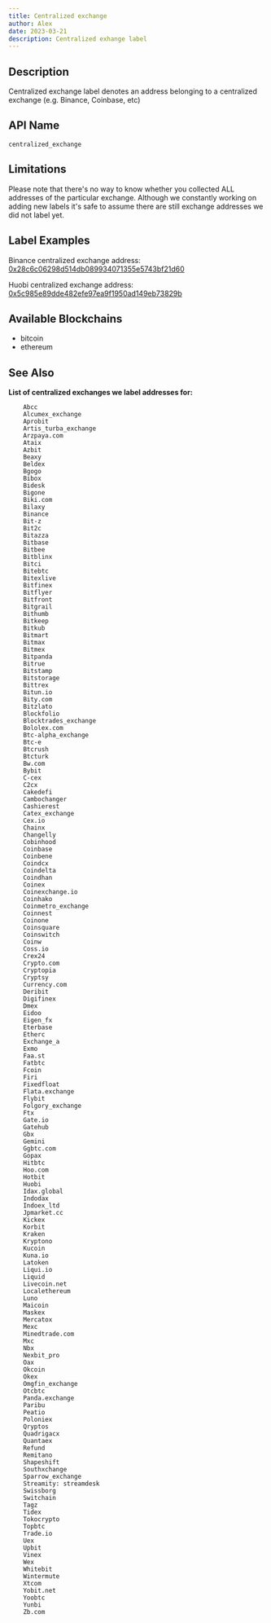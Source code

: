 ```yaml
---
title: Centralized exchange
author: Alex
date: 2023-03-21
description: Centralized exhange label
---
```


## Description

Centralized exchange label denotes an address belonging to a centralized exchange (e.g. Binance, Coinbase, etc)

## API Name

`centralized_exchange`

## Limitations

Please note that there's no way to know whether you collected ALL addresses of the particular exchange. Although we constantly working on adding new labels it's safe to assume there are still exchange addresses we did not label yet.

## Label Examples

Binance centralized exchange address: [0x28c6c06298d514db089934071355e5743bf21d60](https://etherscan.io/address/0x28c6c06298d514db089934071355e5743bf21d60)

Huobi centralized exchange address: [0x5c985e89dde482efe97ea9f1950ad149eb73829b](https://etherscan.io/address/0x5c985e89dde482efe97ea9f1950ad149eb73829b)

## Available Blockchains

* bitcoin
* ethereum

## See Also

**List of centralized exchanges we label addresses for:**

```
    Abcc
    Alcumex_exchange
    Aprobit
    Artis_turba_exchange
    Arzpaya.com
    Ataix
    Azbit
    Beaxy
    Beldex
    Bgogo
    Bibox
    Bidesk
    Bigone
    Biki.com
    Bilaxy
    Binance
    Bit-z
    Bit2c
    Bitazza
    Bitbase
    Bitbee
    Bitblinx
    Bitci
    Bitebtc
    Bitexlive
    Bitfinex
    Bitflyer
    Bitfront
    Bitgrail
    Bithumb
    Bitkeep
    Bitkub
    Bitmart
    Bitmax
    Bitmex
    Bitpanda
    Bitrue
    Bitstamp
    Bitstorage
    Bittrex
    Bitun.io
    Bity.com
    Bitzlato
    Blockfolio
    Blocktrades_exchange
    Bololex.com
    Btc-alpha_exchange
    Btc-e
    Btcrush
    Btcturk
    Bw.com
    Bybit
    C-cex
    C2cx
    Cakedefi
    Cambochanger
    Cashierest
    Catex_exchange
    Cex.io
    Chainx
    Changelly
    Cobinhood
    Coinbase
    Coinbene
    Coindcx
    Coindelta
    Coindhan
    Coinex
    Coinexchange.io
    Coinhako
    Coinmetro_exchange
    Coinnest
    Coinone
    Coinsquare
    Coinswitch
    Coinw
    Coss.io
    Crex24
    Crypto.com
    Cryptopia
    Cryptsy
    Currency.com
    Deribit
    Digifinex
    Dmex
    Eidoo
    Eigen_fx
    Eterbase
    Etherc
    Exchange_a
    Exmo
    Faa.st
    Fatbtc
    Fcoin
    Firi
    Fixedfloat
    Flata.exchange
    Flybit
    Folgory_exchange
    Ftx
    Gate.io
    Gatehub
    Gbx
    Gemini
    Ggbtc.com
    Gopax
    Hitbtc
    Hoo.com
    Hotbit
    Huobi
    Idax.global
    Indodax
    Indoex_ltd
    Jpmarket.cc
    Kickex
    Korbit
    Kraken
    Kryptono
    Kucoin
    Kuna.io
    Latoken
    Liqui.io
    Liquid
    Livecoin.net
    Localethereum
    Luno
    Maicoin
    Maskex
    Mercatox
    Mexc
    Minedtrade.com
    Mxc
    Nbx
    Nexbit_pro
    Oax
    Okcoin
    Okex
    Omgfin_exchange
    Otcbtc
    Panda.exchange
    Paribu
    Peatio
    Poloniex
    Qryptos
    Quadrigacx
    Quantaex
    Refund
    Remitano
    Shapeshift
    Southxchange
    Sparrow_exchange
    Streamity: streamdesk
    Swissborg
    Switchain
    Tagz
    Tidex
    Tokocrypto
    Topbtc
    Trade.io
    Uex
    Upbit
    Vinex
    Wex
    Whitebit
    Wintermute
    Xtcom
    Yobit.net
    Yoobtc
    Yunbi
    Zb.com
```